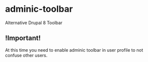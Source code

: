 # adminic-toolbar
Alternative Drupal 8 Toolbar

## !Important!
At this time you need to enable adminic toolbar in user profile to not confuse other users.
